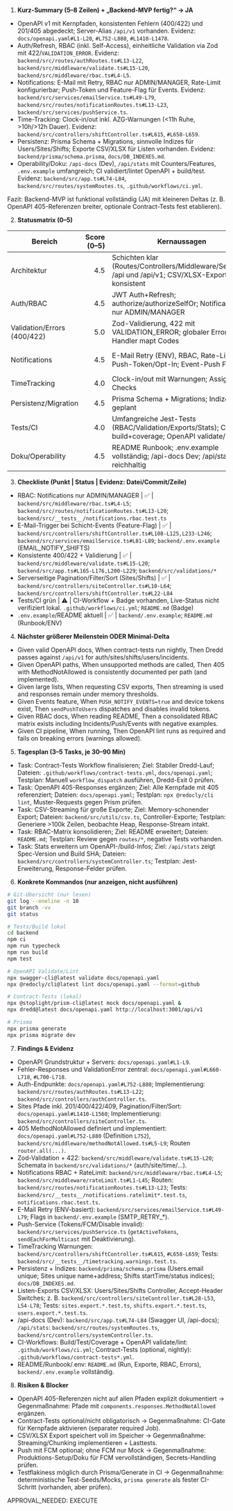 1. **Kurz-Summary (5–8 Zeilen) + „Backend-MVP fertig?“ → JA**

- OpenAPI v1 mit Kernpfaden, konsistenten Fehlern (400/422) und 201/405 abgedeckt; Server-Alias `/api/v1` vorhanden. Evidenz: `docs/openapi.yaml#L1-L20`, `#L752-L880`, `#L1410-L1478`.
- Auth/Refresh, RBAC (inkl. Self-Access), einheitliche Validation via Zod mit 422/`VALIDATION_ERROR`. Evidenz: `backend/src/routes/authRoutes.ts#L13-L22`, `backend/src/middleware/validate.ts#L15-L20`, `backend/src/middleware/rbac.ts#L4-L5`.
- Notifications: E-Mail mit Retry, RBAC nur ADMIN/MANAGER, Rate-Limit konfigurierbar; Push-Token und Feature-Flag für Events. Evidenz: `backend/src/services/emailService.ts#L49-L79`, `backend/src/routes/notificationRoutes.ts#L13-L23`, `backend/src/services/pushService.ts`.
- Time-Tracking: Clock-in/out inkl. AZG-Warnungen (<11h Ruhe, >10h/>12h Dauer). Evidenz: `backend/src/controllers/shiftController.ts#L615`, `#L658-L659`.
- Persistenz: Prisma Schema + Migrations, sinnvolle Indizes für Users/Sites/Shifts; Exporte CSV/XLSX für Listen vorhanden. Evidenz: `backend/prisma/schema.prisma`, `docs/DB_INDEXES.md`.
- Operability/Doku: `/api-docs` (Dev), `/api/stats` mit Counters/Features, `.env.example` umfangreich; CI validiert/lintet OpenAPI + build/test. Evidenz: `backend/src/app.ts#L74-L84`, `backend/src/routes/systemRoutes.ts`, `.github/workflows/ci.yml`.

Fazit: Backend-MVP ist funktional vollständig (JA) mit kleineren Deltas (z. B. OpenAPI 405-Referenzen breiter, optionale Contract-Tests fest etablieren).

2. **Statusmatrix (0–5)**

| Bereich                     | Score (0–5) | Kernaussagen | Evidenz |
| --------------------------- | ----------: | ------------ | ------- |
| Architektur                 | 4.5 | Schichten klar (Routes/Controllers/Middleware/Services); /api und /api/v1; CSV/XLSX-Exports konsistent | `backend/src/app.ts#L105-L125`; `backend/src/controllers/*`; `backend/src/utils/csv.ts` |
| Auth/RBAC                   | 4.5 | JWT Auth+Refresh; authorize/authorizeSelfOr; Notifications nur ADMIN/MANAGER | `backend/src/routes/authRoutes.ts#L13-L22`; `backend/src/middleware/auth.ts`; `backend/src/middleware/rbac.ts#L4-L5` |
| Validation/Errors (400/422) | 5.0 | Zod-Validierung, 422 mit VALIDATION_ERROR; globaler Error-Handler mapt Codes | `backend/src/middleware/validate.ts#L15-L20`; `backend/src/app.ts#L165-L176,L200-L229` |
| Notifications               | 4.5 | E-Mail Retry (ENV), RBAC, Rate-Limit; Push-Token/Opt-In; Event-Push Flag | `backend/src/services/emailService.ts#L49-L79`; `backend/src/routes/notificationRoutes.ts#L13-L23`; `backend/src/services/pushService.ts` |
| TimeTracking                | 4.0 | Clock-in/out mit Warnungen; Assign-Checks | `backend/src/controllers/shiftController.ts#L615,L658-L659`, `#L520-L566` |
| Persistenz/Migration        | 4.5 | Prisma Schema + Migrations; Indizes wie geplant | `backend/prisma/schema.prisma`; `docs/DB_INDEXES.md` |
| Tests/CI                    | 4.0 | Umfangreiche Jest-Tests (RBAC/Validation/Exports/Stats); CI build+coverage; OpenAPI validate/lint | `.github/workflows/ci.yml`; `backend/src/__tests__/*` |
| Doku/Operability            | 4.5 | README Runbook; .env.example vollständig; /api-docs Dev; /api/stats reichhaltig | `README.md`; `backend/.env.example`; `backend/src/app.ts#L74-L84`; `backend/src/controllers/systemController.ts` |

3. **Checkliste (Punkt | Status | Evidenz: Datei/Commit/Zeile)**

- RBAC: Notifications nur ADMIN/MANAGER | ✅ | `backend/src/middleware/rbac.ts#L4-L5`; `backend/src/routes/notificationRoutes.ts#L13-L20`; `backend/src/__tests__/notifications.rbac.test.ts`
- E-Mail-Trigger bei Schicht-Events (Feature-Flag) | ✅ | `backend/src/controllers/shiftController.ts#L108-L125,L233-L246`; `backend/src/services/emailService.ts#L81-L89`; `backend/.env.example` (EMAIL_NOTIFY_SHIFTS)
- Konsistente 400/422 + Validierung | ✅ | `backend/src/middleware/validate.ts#L15-L20`; `backend/src/app.ts#L165-L176,L200-L229`; `backend/src/validations/*`
- Serverseitige Pagination/Filter/Sort (Sites/Shifts) | ✅ | `backend/src/controllers/siteController.ts#L10-L64`; `backend/src/controllers/shiftController.ts#L22-L84`
- Tests/CI grün | ⚠️ | CI-Workflow + Badge vorhanden, Live-Status nicht verifiziert lokal. `.github/workflows/ci.yml`; `README.md` (Badge)
- `.env.example`/README aktuell | ✅ | `backend/.env.example`; `README.md` (Runbook/ENV)

4. **Nächster größerer Meilenstein ODER Minimal-Delta**

- Given valid OpenAPI docs, When contract-tests run nightly, Then Dredd passes against `/api/v1` for auth/sites/shifts/users/incidents.
- Given OpenAPI paths, When unsupported methods are called, Then 405 with MethodNotAllowed is consistently documented per path (and implemented).
- Given large lists, When requesting CSV exports, Then streaming is used and responses remain under memory thresholds.
- Given Events feature, When `PUSH_NOTIFY_EVENTS=true` and device tokens exist, Then `sendPushToUsers` dispatches and disables invalid tokens.
- Given RBAC docs, When reading README, Then a consolidated RBAC matrix exists including Incidents/Push/Events with negative examples.
- Given CI pipeline, When running, Then OpenAPI lint runs as required and fails on breaking errors (warnings allowed).

5. **Tagesplan (3–5 Tasks, je 30–90 Min)**

- Task: Contract-Tests Workflow finalisieren; Ziel: Stabiler Dredd-Lauf; Dateien: `.github/workflows/contract-tests.yml`, `docs/openapi.yaml`; Testplan: Manuell `workflow_dispatch` ausführen, Dredd-Exit 0 prüfen.
- Task: OpenAPI 405-Responses ergänzen; Ziel: Alle Kernpfade mit 405 referenziert; Dateien: `docs/openapi.yaml`; Testplan: `npx @redocly/cli lint`, Muster-Requests gegen Prism prüfen.
- Task: CSV-Streaming für große Exporte; Ziel: Memory-schonender Export; Dateien: `backend/src/utils/csv.ts`, Controller-Exporte; Testplan: Generiere >100k Zeilen, beobachte Heap, Response-Stream intakt.
- Task: RBAC-Matrix konsolidieren; Ziel: README erweitert; Dateien: `README.md`; Testplan: Review gegen `routes/*`, negative Tests vorhanden.
- Task: Stats erweitern um OpenAPI-/build-Infos; Ziel: `/api/stats` zeigt Spec-Version und Build SHA; Dateien: `backend/src/controllers/systemController.ts`; Testplan: Jest-Erweiterung, Response-Felder prüfen.

6. **Konkrete Kommandos (nur anzeigen, nicht ausführen)**

```bash
# Git-Übersicht (nur lesen)
git log --oneline -n 10
git branch -vv
git status

# Tests/Build lokal
cd backend
npm ci
npm run typecheck
npm run build
npm test

# OpenAPI Validate/Lint
npx swagger-cli@latest validate docs/openapi.yaml
npx @redocly/cli@latest lint docs/openapi.yaml --format=github

# Contract-Tests (lokal)
npx @stoplight/prism-cli@latest mock docs/openapi.yaml &
npx dredd@latest docs/openapi.yaml http://localhost:3001/api/v1

# Prisma
npx prisma generate
npx prisma migrate dev
```

7. **Findings & Evidenz**

- OpenAPI Grundstruktur + Servers: `docs/openapi.yaml#L1-L9`.
- Fehler-Responses und ValidationError zentral: `docs/openapi.yaml#L660-L718`, `#L700-L718`.
- Auth-Endpunkte: `docs/openapi.yaml#L752-L880`; Implementierung: `backend/src/routes/authRoutes.ts#L13-L22`; `backend/src/controllers/authController.ts`.
- Sites Pfade inkl. 201/400/422/409, Pagination/Filter/Sort: `docs/openapi.yaml#L1410-L1560`; Implementierung: `backend/src/controllers/siteController.ts`.
- 405 MethodNotAllowed definiert und implementiert: `docs/openapi.yaml#L752-L880` (Definition `L752`), `backend/src/middleware/methodNotAllowed.ts#L5-L9`; Routen `router.all(...)`.
- Zod-Validation + 422: `backend/src/middleware/validate.ts#L15-L20`; Schemata in `backend/src/validations/*` (auth/site/time/...).
- Notifications RBAC + RateLimit: `backend/src/middleware/rbac.ts#L4-L5`; `backend/src/middleware/rateLimit.ts#L1-L45`; Routen: `backend/src/routes/notificationRoutes.ts#L13-L23`; Tests: `backend/src/__tests__/notifications.ratelimit*.test.ts`, `notifications.rbac.test.ts`.
- E-Mail Retry (ENV-basiert): `backend/src/services/emailService.ts#L49-L79`; Flags in `backend/.env.example` (SMTP_RETRY_*).
- Push-Service (Tokens/FCM/Disable invalid): `backend/src/services/pushService.ts` (`getActiveTokens`, `sendEachForMulticast` mit Deaktivierung).
- TimeTracking Warnungen: `backend/src/controllers/shiftController.ts#L615`, `#L658-L659`; Tests: `backend/src/__tests__/timetracking.warnings.test.ts`.
- Persistenz + Indizes: `backend/prisma/schema.prisma` (Users.email unique; Sites unique name+address; Shifts startTime/status indices); `docs/DB_INDEXES.md`.
- Listen-Exports CSV/XLSX: Users/Sites/Shifts Controller, Accept-Header Switches; z. B. `backend/src/controllers/siteController.ts#L28-L53`, `L54-L78`; Tests: `sites.export.*.test.ts`, `shifts.export.*.test.ts`, `users.export.*.test.ts`.
- /api-docs (Dev): `backend/src/app.ts#L74-L84` (Swagger UI, /api-docs); `/api/stats`: `backend/src/routes/systemRoutes.ts`, `backend/src/controllers/systemController.ts`.
- CI-Workflows: Build/Test/Coverage + OpenAPI validate/lint: `.github/workflows/ci.yml`; Contract-Tests (optional, nightly): `.github/workflows/contract-tests*.yml`.
- README/Runbook/.env: `README.md` (Run, Exporte, RBAC, Errors), `backend/.env.example` vollständig.

8. **Risiken & Blocker**

- OpenAPI 405-Referenzen nicht auf allen Pfaden explizit dokumentiert → Gegenmaßnahme: Pfade mit `components.responses.MethodNotAllowed` ergänzen.
- Contract-Tests optional/nicht obligatorisch → Gegenmaßnahme: CI-Gate für Kernpfade aktivieren (separater required Job).
- CSV/XLSX Export speichert voll im Speicher → Gegenmaßnahme: Streaming/Chunking implementieren + Lasttests.
- Push mit FCM optional; ohne FCM nur Mock → Gegenmaßnahme: Produktions-Setup/Doku für FCM vervollständigen, Secrets-Handling prüfen.
- Testflakiness möglich durch Prisma/Generate in CI → Gegenmaßnahme: deterministische Test-Seeds/Mocks, `prisma generate` als fester CI-Schritt (vorhanden, aber prüfen).

APPROVAL_NEEDED: EXECUTE

